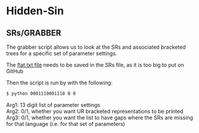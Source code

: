 # Hidden-Sin
 
## SRs/GRABBER
The grabber script allows us to look at the SRs and associated bracketed trees for a specific set of parameter settings.

The [flat.txt file](http://www.colag.cs.hunter.cuny.edu/grammar/data/COLAG_2011_flat.zip) needs to be
saved in the SRs file, as it is too big to put on GitHub

Then the script is run by with the following:

```bash
$ python 0001110001110 0 0
```

Arg1: 13 digit list of parameter settings\
Arg2: 0/1, whether you want UR bracketed representations to be printed\
Arg3: 0/1, whether you want the list to have gaps where the SRs are missing for that
language (i.e. for that set of parameters)
